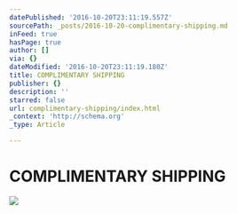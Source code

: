 ```yaml
---
datePublished: '2016-10-20T23:11:19.557Z'
sourcePath: _posts/2016-10-20-complimentary-shipping.md
inFeed: true
hasPage: true
author: []
via: {}
dateModified: '2016-10-20T23:11:19.180Z'
title: COMPLIMENTARY SHIPPING
publisher: {}
description: ''
starred: false
url: complimentary-shipping/index.html
_context: 'http://schema.org'
_type: Article

---
```

# COMPLIMENTARY SHIPPING
![](https://the-grid-user-content.s3-us-west-2.amazonaws.com/f104e44a-3258-48a8-b4b0-d8c48df9da8e.gif)